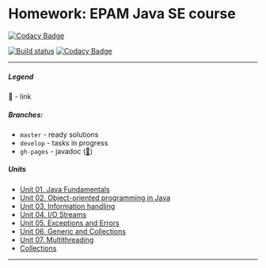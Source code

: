 # Homework: EPAM Java SE course

[![Codacy Badge](https://api.codacy.com/project/badge/Grade/02e3b253154e46e287f01607ca0fe362)](https://www.codacy.com/app/Leo-Scream/java-se-course?utm_source=github.com&utm_medium=referral&utm_content=Leo-Scream/java-se-course&utm_campaign=badger)

[![Build status][travis-image]][travis-url]
[![Codacy Badge][codacy-image]][codacy-url]


---

##### Legend
:link: - link

##### Branches:
- `master` - ready solutions
- `develop` - tasks in progress
- `gh-pages` - javadoc ([:link:](https://leo-scream.github.io/java-se-course))

##### Units
- [Unit 01. Java Fundamentals](unit_01/)
- [Unit 02. Object-oriented programming in Java](unit_02/)
- [Unit 03. Information handling](unit_03/)
- [Unit 04. I/O Streams](unit_04/)
- [Unit 05. Exceptions and Errors](unit_05/)
- [Unit 06. Generic and Collections](unit_06/)
- [Unit 07. Multithreading](unit_07/)
- [Collections](collections/)

---

[travis-image]: https://travis-ci.org/Leo-Scream/java-se-course.svg?branch=master
[travis-url]: https://travis-ci.org/Leo-Scream/java-se-course

[codacy-image]: https://api.codacy.com/project/badge/Grade/02e3b253154e46e287f01607ca0fe362
[codacy-url]: https://www.codacy.com/app/Leo-Scream/java-se-course
